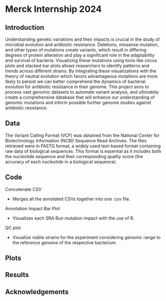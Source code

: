 <h1>Merck Internship 2024</h1>
<h2>Introduction</h2>
  <p>Understanding genetic variations and their impacts is crucial in the study of microbial evolution and antibiotic resistance. Deletions, missense mutation, and other types of mutations create variants, which result in differing degrees of protein alteration and play a significant role in the adaptability and survival of bacteria. Visualizing these mutations using tools like circus plots and stacked bar plots allows researchers to identify patterns and trends across different strains. By integrating these visualizations with the theory of neutral evolution which favors advantageous mutations are more likely to persist  we can better comprehend the dynamics of bacterial evolution for antibiotic resistance in their genome. This project aims to process vast genomic datasets to automate variant analysis, and ultimately create a comprehensive database that will enhance our understanding of genomic mutations and  inform possible further genome studies against antibiotic resistance.</p>
<h2>Data</h2>
  <p> The Variant Calling Format (VCF) was obtained from the National Center for Biotechnology Information (NCBI) Sequence Read Archives. 
  The files retrieved were in FASTQ format, a widely used text-based format containing raw data of biological sequences. This format is 
  essential as it includes both the nucleotide sequence and their corresponding quality score (the accuracy of each nucleotide in a biological sequence).
  </p>
<h2>Code</h2>
Concatenate CSV

- Merges all the annotated CSVs together into one .csv file.

Annotation Impact Bar Plot

- Visualizes each SRA Run mutation impact with the use of R.

QC plot

- Visualize viable strains for the experiment considering genomic range to the reference genome of the respective bacterium.

<h2>Plots</h2>

<h2>Results</h2>

<h2>Acknowledgements</h2>

